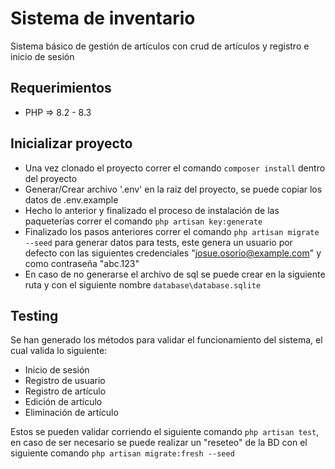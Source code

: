 # Sistema de inventario

Sistema básico de gestión de artículos con crud de artículos y registro e inicio de sesión


## Requerimientos

- PHP => 8.2 - 8.3

## Inicializar proyecto

- Una vez clonado el proyecto correr el comando `composer install` dentro del proyecto
- Generar/Crear archivo '.env'  en la raiz del proyecto, se puede copiar los datos de .env.example
- Hecho lo anterior y finalizado el proceso de instalación de las paqueterías correr el comando `php artisan key:generate`
- Finalizado los pasos anteriores correr el comando `php artisan migrate --seed` para generar datos para tests, este genera un usuario por defecto con las siguientes credenciales "josue.osorio@example.com" y como contraseña "abc.123"
- En caso de no generarse el archivo de sql se puede crear en la siguiente ruta y con el siguiente nombre `database\database.sqlite`

## Testing

Se han generado los métodos para validar el funcionamiento del sistema, el cual valida lo siguiente:
- Inicio de sesión
- Registro de usuario
- Registro de artículo
- Edición de artículo
- Eliminación de artículo

Estos se pueden validar corriendo el siguiente comando `php artisan test`,  en caso de ser necesario se puede realizar un "reseteo" de la BD con el siguiente comando `php artisan migrate:fresh --seed`
